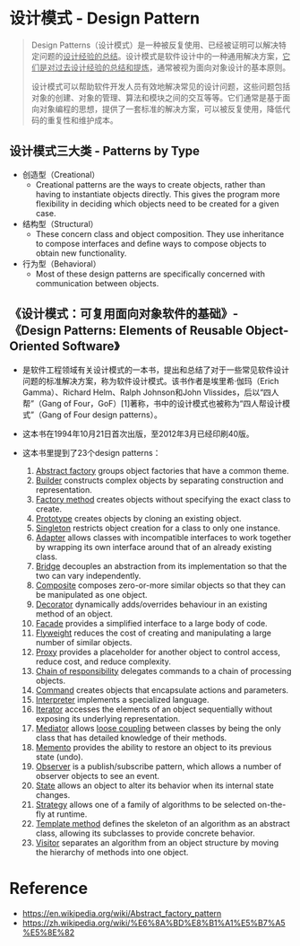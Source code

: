 # 设计模式 - Design Pattern

> Design Patterns（设计模式）是一种被反复使用、已经被证明可以解决特定问题的<u>设计经验的总结</u>。设计模式是软件设计中的一种通用解决方案，<u>它们是对过去设计经验的总结和提炼</u>，通常被视为面向对象设计的基本原则。
>
> 设计模式可以帮助软件开发人员有效地解决常见的设计问题，这些问题包括对象的创建、对象的管理、算法和模块之间的交互等等。它们通常是基于面向对象编程的思想，提供了一套标准的解决方案，可以被反复使用，降低代码的重复性和维护成本。

## 设计模式三大类 - Patterns by Type

* 创造型（Creational）
    * Creational patterns are the ways to create objects, rather than having to instantiate objects directly. This gives the program more flexibility in deciding which objects need to be created for a given case.
* 结构型（Structural）
    * These concern class and object composition. They use inheritance to compose interfaces and define ways to compose objects to obtain new functionality.
* 行为型（Behavioral）
    * Most of these design patterns are specifically concerned with communication between objects.

## 《设计模式：可复用面向对象软件的基础》- 《Design Patterns: Elements of Reusable Object-Oriented Software》

* 是软件工程领域有关设计模式的一本书，提出和总结了对于一些常见软件设计问题的标准解决方案，称为软件设计模式。该书作者是埃里希·伽玛（Erich Gamma）、Richard Helm、Ralph Johnson和John Vlissides，后以“四人帮”（Gang of Four，GoF）[1]著称，书中的设计模式也被称为“四人帮设计模式”（Gang of Four design patterns）。

* 这本书在1994年10月21日首次出版，至2012年3月已经印刷40版。

* 这本书里提到了23个design patterns：
    1. [Abstract factory](https://en.wikipedia.org/wiki/Abstract_factory_pattern) groups object factories that have a common theme.
    2. [Builder](https://en.wikipedia.org/wiki/Builder_pattern) constructs complex objects by separating construction and representation.
    3. [Factory method](https://en.wikipedia.org/wiki/Factory_method_pattern) creates objects without specifying the exact class to create.
    4. [Prototype](https://en.wikipedia.org/wiki/Prototype_pattern) creates objects by cloning an existing object.
    5. [Singleton](https://en.wikipedia.org/wiki/Singleton_pattern) restricts object creation for a class to only one instance.
    6. [Adapter](https://en.wikipedia.org/wiki/Adapter_pattern) allows classes with incompatible interfaces to work together by wrapping its own interface around that of an already existing class.
    7. [Bridge](https://en.wikipedia.org/wiki/Bridge_pattern) decouples an abstraction from its implementation so that the two can vary independently.
    8. [Composite](https://en.wikipedia.org/wiki/Composite_pattern) composes zero-or-more similar objects so that they can be manipulated as one object.
    9. [Decorator](https://en.wikipedia.org/wiki/Decorator_pattern) dynamically adds/overrides behaviour in an existing method of an object.
    10. [Facade](https://en.wikipedia.org/wiki/Facade_pattern) provides a simplified interface to a large body of code.
    11. [Flyweight](https://en.wikipedia.org/wiki/Flyweight_pattern) reduces the cost of creating and manipulating a large number of similar objects.
    12. [Proxy](https://en.wikipedia.org/wiki/Proxy_pattern) provides a placeholder for another object to control access, reduce cost, and reduce complexity.
    13. [Chain of responsibility](https://en.wikipedia.org/wiki/Chain-of-responsibility_pattern) delegates commands to a chain of processing objects.
    14. [Command](https://en.wikipedia.org/wiki/Command_pattern) creates objects that encapsulate actions and parameters.
    15. [Interpreter](https://en.wikipedia.org/wiki/Interpreter_pattern) implements a specialized language.
    16. [Iterator](https://en.wikipedia.org/wiki/Iterator_pattern) accesses the elements of an object sequentially without exposing its underlying representation.
    17. [Mediator](https://en.wikipedia.org/wiki/Mediator_pattern) allows [loose coupling](https://en.wikipedia.org/wiki/Loose_coupling) between classes by being the only class that has detailed knowledge of their methods.
    18. [Memento](https://en.wikipedia.org/wiki/Memento_pattern) provides the ability to restore an object to its previous state (undo).
    19. [Observer](https://en.wikipedia.org/wiki/Observer_pattern) is a publish/subscribe pattern, which allows a number of observer objects to see an event.
    20. [State](https://en.wikipedia.org/wiki/State_pattern) allows an object to alter its behavior when its internal state changes.
    21. [Strategy](https://en.wikipedia.org/wiki/Strategy_pattern) allows one of a family of algorithms to be selected on-the-fly at runtime.
    22. [Template method](https://en.wikipedia.org/wiki/Template_method_pattern) defines the skeleton of an algorithm as an abstract class, allowing its subclasses to provide concrete behavior.
    23. [Visitor](https://en.wikipedia.org/wiki/Visitor_pattern) separates an algorithm from an object structure by moving the hierarchy of methods into one object.


# Reference

* https://en.wikipedia.org/wiki/Abstract_factory_pattern
* https://zh.wikipedia.org/wiki/%E6%8A%BD%E8%B1%A1%E5%B7%A5%E5%8E%82